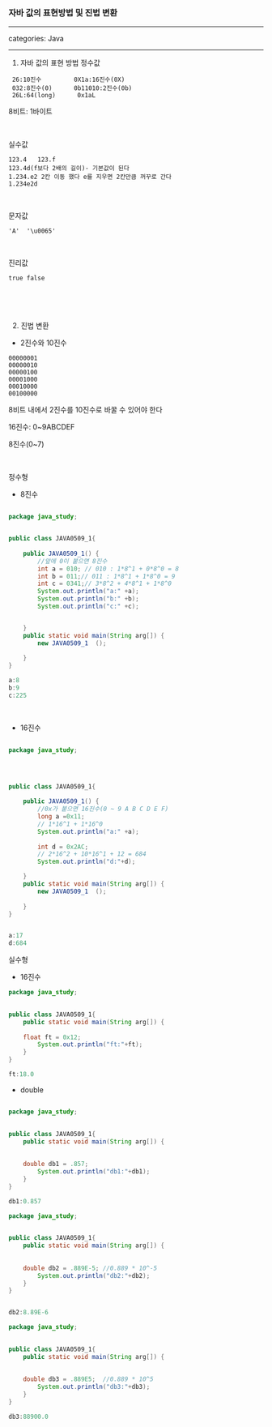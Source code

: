 ### 자바 값의 표현방법 및 진법 변환

---

categories: Java

---

1. 자바 값의 표현 방법
정수값
```
 26:10진수         0X1a:16진수(0X)
 032:8진수(0)      0b11010:2진수(0b)
 26L:64(long)      0x1aL
```
8비트: 1바이트


&nbsp;

실수값 
```
123.4   123.f
123.4d(f보다 2배의 길이)- 기본값이 된다  
1.234.e2 2칸 이동 했다 e를 지우면 2칸만큼 꺼꾸로 간다
1.234e2d 
```

&nbsp;


문자값
```
'A'  '\u0065' 
```

&nbsp;


진리값
```
true false
```
&nbsp;

&nbsp;


&nbsp;
2. 진법 변환

- 2진수와 10진수
```
00000001 
00000010
00000100
00001000
00010000
00100000
```
8비트 내에서 2진수를 10진수로 바꿀 수 있어야 한다


16진수: 0~9ABCDEF

 8진수(0~7)

&nbsp;

정수형
- 8진수
```java

package java_study;


public class JAVA0509_1{
	
	public JAVA0509_1() {
		//앞에 0이 붙으면 8진수
		int a = 010; // 010 : 1*8^1 + 0*8^0 = 8
		int b = 011;// 011 : 1*8^1 + 1*8^0 = 9
		int c = 0341;// 3*8^2 + 4*8^1 + 1*8^0
		System.out.println("a:" +a);
		System.out.println("b:" +b);
		System.out.println("c:" +c);


	}
	public static void main(String arg[]) {
		new JAVA0509_1	();	
		
	}
}


```
```java
a:8
b:9
c:225

```
&nbsp;
- 16진수
```java

package java_study;

	


public class JAVA0509_1{
	
	public JAVA0509_1() {
		//0x가 붙으면 16진수(0 ~ 9 A B C D E F)
		long a =0x11;
		// 1*16^1 + 1*16^0
		System.out.println("a:" +a);
		
		int d = 0x2AC;
		// 2*16^2 + 10*16^1 + 12 = 684
		System.out.println("d:"+d);

	}
	public static void main(String arg[]) {
		new JAVA0509_1	();	
		
	}
}



```
```java
a:17
d:684

```


실수형


 - 16진수
```java
package java_study;

	
public class JAVA0509_1{
	public static void main(String arg[]) {
		
	float ft = 0x12;
		System.out.println("ft:"+ft);
	}
}


```

```java
ft:18.0

```

- double

```java

package java_study;

	
public class JAVA0509_1{
	public static void main(String arg[]) {
		
		
	double db1 = .857;
		System.out.println("db1:"+db1);
	}
}	


```
```java
db1:0.857
```

```java
package java_study;

	
public class JAVA0509_1{
	public static void main(String arg[]) {
		
		
	double db2 = .889E-5; //0.889 * 10^-5
		System.out.println("db2:"+db2);
	}
}	
```
```java

db2:8.89E-6

```
```java
package java_study;

	
public class JAVA0509_1{
	public static void main(String arg[]) {
		
		
	double db3 = .889E5;  //0.889 * 10^5
		System.out.println("db3:"+db3);
	}
}	


```
```java
db3:88900.0

```
